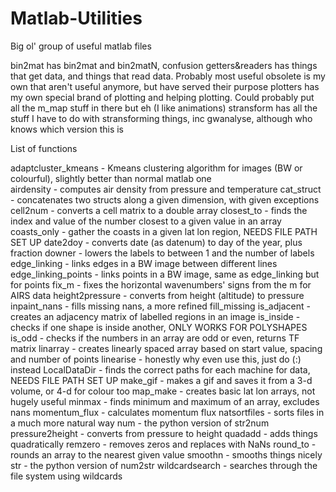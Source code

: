 # Matlab-Utilities
Big ol' group of useful matlab files

bin2mat has bin2mat and bin2matN, confusion
getters&readers has things that get data, and things that read data. Probably most useful
obsolete is my own that aren't useful anymore, but have served their purpose
plotters has my own special brand of plotting and helping plotting. Could probably put all the m_map stuff in there but eh
      (I like animations)
stransform has all the stuff I have to do with stransforming things, inc gwanalyse, although who knows which version this is


List of functions

adaptcluster_kmeans - Kmeans clustering algorithm for images (BW or colourful), slightly better than normal matlab one <br />
airdensity - computes air density from pressure and temperature
cat_struct - concatenates two structs along a given dimension, with given exceptions
cell2num - converts a cell matrix to a double array
closest_to - finds the index and value of the number closest to a given value in an array
coasts_only - gather the coasts in a given lat lon region, NEEDS FILE PATH SET UP
date2doy - converts date (as datenum) to day of the year, plus fraction
downer - lowers the labels to between 1 and the number of labels
edge_linking - links edges in a BW image between different lines
edge_linking_points - links points in a BW image, same as edge_linking but for points
fix_m - fixes the horizontal wavenumbers' signs from the m for AIRS data
height2pressure - converts from height (altitude) to pressure
inpaint_nans - fills missing nans, a more refined fill_missing
is_adjacent - creates an adjacency matrix of labelled regions in an image
is_inside - checks if one shape is inside another, ONLY WORKS FOR POLYSHAPES
is_odd - checks if the numbers in an array are odd or even, returns TF matrix
linarray - creates linearly spaced array based on start value, spacing and number of points
linearise - honestly why even use this, just do (:) instead
LocalDataDir - finds the correct paths for each machine for data, NEEDS FILE PATH SET UP
make_gif - makes a gif and saves it from a 3-d volume, or 4-d for colour too
map_make - creates basic lat lon arrays, not hugely useful
minmax - finds minimum and maximum of an array, excludes nans
momentum_flux - calculates momentum flux
natsortfiles - sorts files in a much more natural way
num - the python version of str2num
pressure2height - converts from pressure to height
quadadd - adds things quadratically
remzero - removes zeros and replaces with NaNs
round_to - rounds an array to the nearest given value
smoothn - smooths things nicely
str - the python version of num2str
wildcardsearch - searches through the file system using wildcards





